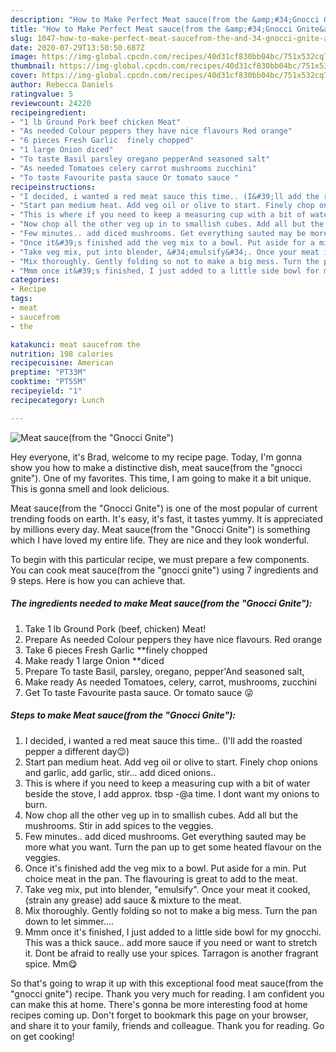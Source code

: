 ```yaml
---
description: "How to Make Perfect Meat sauce(from the &amp;#34;Gnocci Gnite&amp;#34;)"
title: "How to Make Perfect Meat sauce(from the &amp;#34;Gnocci Gnite&amp;#34;)"
slug: 1047-how-to-make-perfect-meat-saucefrom-the-and-34-gnocci-gnite-and-34
date: 2020-07-29T13:50:50.687Z
image: https://img-global.cpcdn.com/recipes/40d31cf830bb04bc/751x532cq70/meat-saucefrom-the-gnocci-gnite-recipe-main-photo.jpg
thumbnail: https://img-global.cpcdn.com/recipes/40d31cf830bb04bc/751x532cq70/meat-saucefrom-the-gnocci-gnite-recipe-main-photo.jpg
cover: https://img-global.cpcdn.com/recipes/40d31cf830bb04bc/751x532cq70/meat-saucefrom-the-gnocci-gnite-recipe-main-photo.jpg
author: Rebecca Daniels
ratingvalue: 5
reviewcount: 24220
recipeingredient:
- "1 lb Ground Pork beef chicken Meat"
- "As needed Colour peppers they have nice flavours Red orange"
- "6 pieces Fresh Garlic  finely chopped"
- "1 large Onion diced"
- "To taste Basil parsley oregano pepperAnd seasoned salt"
- "As needed Tomatoes celery carrot mushrooms zucchini"
- "To taste Favourite pasta sauce Or tomato sauce "
recipeinstructions:
- "I decided, i wanted a red meat sauce this time.. (I&#39;ll add the roasted pepper a different day😉)"
- "Start pan medium heat. Add veg oil or olive to start. Finely chop onions and garlic, add garlic, stir... add diced onions.."
- "This is where if you need to keep a measuring cup with a bit of water beside the stove, I add approx. tbsp -@a time. I dont want my onions to burn."
- "Now chop all the other veg up in to smallish cubes. Add all but the mushrooms. Stir in add spices to the veggies."
- "Few minutes.. add diced mushrooms. Get everything sauted may be more what you want. Turn the pan up to get some heated flavour on the veggies."
- "Once it&#39;s finished add the veg mix to a bowl. Put aside for a min. Put choice meat in the pan. The flavouring is great to add to the meat."
- "Take veg mix, put into blender, &#34;emulsify&#34;. Once your meat it cooked, (strain any grease) add sauce &amp; mixture to the meat."
- "Mix thoroughly. Gently folding so not to make a big mess. Turn the pan down to let simmer...."
- "Mmm once it&#39;s finished, I just added to a little side bowl for my gnocchi. This was a thick sauce.. add more sauce if you need or want to stretch it. Dont be afraid to really use your spices. Tarragon is another fragrant spice. Mm😋"
categories:
- Recipe
tags:
- meat
- saucefrom
- the

katakunci: meat saucefrom the 
nutrition: 198 calories
recipecuisine: American
preptime: "PT33M"
cooktime: "PT55M"
recipeyield: "1"
recipecategory: Lunch

---
```



![Meat sauce(from the &#34;Gnocci Gnite&#34;)](https://img-global.cpcdn.com/recipes/40d31cf830bb04bc/751x532cq70/meat-saucefrom-the-gnocci-gnite-recipe-main-photo.jpg)

Hey everyone, it's Brad, welcome to my recipe page. Today, I'm gonna show you how to make a distinctive dish, meat sauce(from the &#34;gnocci gnite&#34;). One of my favorites. This time, I am going to make it a bit unique. This is gonna smell and look delicious.



Meat sauce(from the &#34;Gnocci Gnite&#34;) is one of the most popular of current trending foods on earth. It's easy, it's fast, it tastes yummy. It is appreciated by millions every day. Meat sauce(from the &#34;Gnocci Gnite&#34;) is something which I have loved my entire life. They are nice and they look wonderful.


To begin with this particular recipe, we must prepare a few components. You can cook meat sauce(from the &#34;gnocci gnite&#34;) using 7 ingredients and 9 steps. Here is how you can achieve that.

<!--inarticleads1-->

##### The ingredients needed to make Meat sauce(from the &#34;Gnocci Gnite&#34;):

1. Take 1 lb Ground Pork (beef, chicken) Meat!
1. Prepare As needed Colour peppers they have nice flavours. Red orange
1. Take 6 pieces Fresh Garlic  **finely chopped
1. Make ready 1 large Onion **diced
1. Prepare To taste Basil, parsley, oregano, pepper&#39;And seasoned salt,
1. Make ready As needed Tomatoes, celery, carrot, mushrooms, zucchini
1. Get To taste Favourite pasta sauce. Or tomato sauce 😜




<!--inarticleads2-->

##### Steps to make Meat sauce(from the &#34;Gnocci Gnite&#34;):

1. I decided, i wanted a red meat sauce this time.. (I&#39;ll add the roasted pepper a different day😉)
1. Start pan medium heat. Add veg oil or olive to start. Finely chop onions and garlic, add garlic, stir... add diced onions..
1. This is where if you need to keep a measuring cup with a bit of water beside the stove, I add approx. tbsp -@a time. I dont want my onions to burn.
1. Now chop all the other veg up in to smallish cubes. Add all but the mushrooms. Stir in add spices to the veggies.
1. Few minutes.. add diced mushrooms. Get everything sauted may be more what you want. Turn the pan up to get some heated flavour on the veggies.
1. Once it&#39;s finished add the veg mix to a bowl. Put aside for a min. Put choice meat in the pan. The flavouring is great to add to the meat.
1. Take veg mix, put into blender, &#34;emulsify&#34;. Once your meat it cooked, (strain any grease) add sauce &amp; mixture to the meat.
1. Mix thoroughly. Gently folding so not to make a big mess. Turn the pan down to let simmer....
1. Mmm once it&#39;s finished, I just added to a little side bowl for my gnocchi. This was a thick sauce.. add more sauce if you need or want to stretch it. Dont be afraid to really use your spices. Tarragon is another fragrant spice. Mm😋




So that's going to wrap it up with this exceptional food meat sauce(from the &#34;gnocci gnite&#34;) recipe. Thank you very much for reading. I am confident you can make this at home. There's gonna be more interesting food at home recipes coming up. Don't forget to bookmark this page on your browser, and share it to your family, friends and colleague. Thank you for reading. Go on get cooking!
